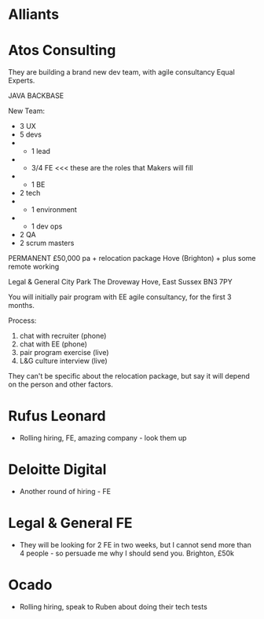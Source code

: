 # Alliants


# Atos Consulting

They are building a brand new dev team, with agile consultancy Equal Experts.

JAVA
BACKBASE

New Team:
* 3 UX
* 5 devs
* - 1 lead
* - 3/4 FE <<< these are the roles that Makers will fill
* - 1 BE
* 2 tech
* - 1 environment
* - 1 dev ops
* 2 QA
* 2 scrum masters

PERMANENT £50,000 pa  +  relocation package
Hove (Brighton)  +  plus some remote working

Legal & General
City Park
The Droveway
Hove, East Sussex BN3 7PY

You will initially pair program with EE agile consultancy, for the first 3 months.

Process: 
1. chat with recruiter (phone)
1. chat with EE (phone)
1. pair program exercise (live)
1. L&G culture interview (live)

They can't be specific about the relocation package, but say it will depend on the person and other factors.


# Rufus Leonard
- Rolling hiring, FE, amazing company - look them up


# Deloitte Digital
- Another round of hiring - FE


# Legal & General FE
- They will be looking for 2 FE in two weeks, but I cannot send more than 4 people - so persuade me why I should send you. Brighton, £50k


# Ocado
- Rolling hiring, speak to Ruben about doing their tech tests
